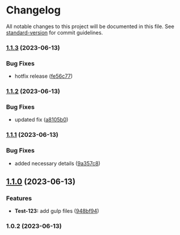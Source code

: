 # Changelog

All notable changes to this project will be documented in this file. See [standard-version](https://github.com/conventional-changelog/standard-version) for commit guidelines.

### [1.1.3](https://github.com/smitmaruti/package-test/compare/v1.1.2...v1.1.3) (2023-06-13)


### Bug Fixes

* hotfix release ([fe56c77](https://github.com/smitmaruti/package-test/commit/fe56c7767631c9170db97004fec3606109b86b7d))

### [1.1.2](https://github.com/smitmaruti/package-test/compare/v1.1.1...v1.1.2) (2023-06-13)


### Bug Fixes

* updated fix ([a8105b0](https://github.com/smitmaruti/package-test/commit/a8105b0e6e3f60c84d28bb1e2776349cd94bba0f))

### [1.1.1](https://github.com/smitmaruti/package-test/compare/v1.1.0...v1.1.1) (2023-06-13)


### Bug Fixes

* added necessary details ([9a357c8](https://github.com/smitmaruti/package-test/commit/9a357c88137c9f7ca5f0beae137ecc335ea10362))

## [1.1.0](https://github.com/smitmaruti/package-test/compare/v1.0.2...v1.1.0) (2023-06-13)


### Features

* **Test-123:** add gulp files ([948bf94](https://github.com/smitmaruti/package-test/commit/948bf94293e69ff9743befc20e9e8e85070d9669))

### 1.0.2 (2023-06-13)
